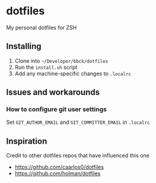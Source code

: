 # dotfiles
My personal dotfiles for ZSH

## Installing
1. Clone into `~/Developer/bbck/dotfiles`
2. Run the `install.sh` script
3. Add any machine-specific changes to `.localrc`

## Issues and workarounds

### How to configure git user settings
Set `GIT_AUTHOR_EMAIL` and `GIT_COMMITTER_EMAIL` in `.localrc`

## Inspiration
Credit to other dotfiles repos that have influenced this one
* https://github.com/caarlos0/dotfiles
* https://github.com/holman/dotfiles
